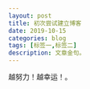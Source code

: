 ```yaml
---
layout: post
title: 初次尝试建立博客
date: 2019-10-15
categories: blog
tags: [标签一,标签二]
description: 文章金句。
---
```


越努力！越幸运！。












